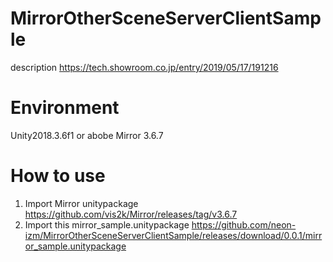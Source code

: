 # MirrorOtherSceneServerClientSample
description 
https://tech.showroom.co.jp/entry/2019/05/17/191216

# Environment
Unity2018.3.6f1 or abobe
Mirror 3.6.7

# How to use
1. Import Mirror unitypackage https://github.com/vis2k/Mirror/releases/tag/v3.6.7
2. Import this mirror_sample.unitypackage https://github.com/neon-izm/MirrorOtherSceneServerClientSample/releases/download/0.0.1/mirror_sample.unitypackage

